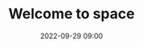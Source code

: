 ---
title: Welcome to space
type: Panel
date: '2022-09-29 09:00'
room: Main Room
lead: Nam cursus turpis finibus turpis interdum, ut luctus lectus aliquet. Donec euismod sagittis massa non mattis. Cras dignissim gravida pulvinar. Pellentesque id magna diam. Cras quis laoreet eros.

people:
  moderators:
    - Ian Schuler
  panelists:
    - Drew Bollinger
    - Ricardo Mestre
---